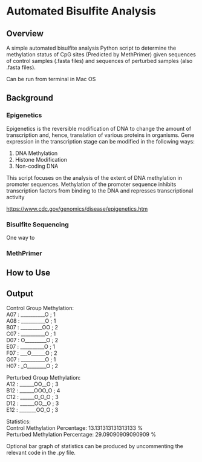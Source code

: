 # Automated Bisulfite Analysis

## Overview
A simple automated bisulfite analysis Python script to determine the methylation status of CpG sites (Predicted by MethPrimer) given sequences of control samples (.fasta files) and sequences of perturbed samples (also .fasta files).

Can be run from terminal in Mac OS

## Background
### Epigenetics
Epigenetics is the reversible modification of DNA to change the amount of transcription and, hence, translation of various proteins in organisms.
Gene expression in the transcription stage can be modified in the following ways:
1. DNA Methylation
3. Histone Modification
4. Non-coding DNA

This script focuses on the analysis of the extent of DNA methylation in promoter sequences. Methylation of the promoter sequence inhibits transcription factors from binding to the DNA and represses transcriptional activity

https://www.cdc.gov/genomics/disease/epigenetics.htm

### Bisulfite Sequencing
One way to 

### MethPrimer



## How to Use


## Output
Control Group Methylation:<br/>
A07 :  __________O ;  1<br/>
A08 :  __________O ;  1<br/>
B07 :  _________OO ;  2<br/>
C07 :  __________O ;  1<br/>
D07 :  O_________O ;  2<br/>
E07 :  __________O ;  1<br/>
F07 :  ___O______O ;  2<br/>
G07 :  __________O ;  1<br/>
H07 :  _O________O ;  2<br/>

Perturbed Group Methylation:<br/>
A12 :  ______OO__O ;  3<br/>
B12 :  ______OOO_O ;  4<br/>
C12 :  ______O_O_O ;  3<br/>
D12 :  ______OO__O ;  3<br/>
E12 :  _______OO_O ;  3<br/>

Statistics:<br/>
Control Methylation Percentage:  13.131313131313133 %<br/>
Perturbed Methylation Percentage:  29.09090909090909 %<br/>

Optional bar graph of statistics can be produced by uncommenting the relevant code in the .py file.
